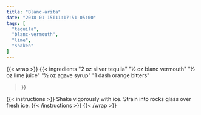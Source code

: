 ```yaml
---
title: "Blanc-arita"
date: "2018-01-15T11:17:51-05:00"
tags: [
  "tequila",
  "blanc-vermouth",
  "lime",
  "shaken"
]
---
```

{{< wrap >}}
{{< ingredients
  "2 oz silver tequila"
  "½ oz blanc vermouth"
  "½ oz lime juice"
  "½ oz agave syrup"
  "1 dash orange bitters"
>}}


{{< instructions >}}
Shake vigorously with ice. Strain into rocks glass over fresh ice.
{{< /instructions >}}
{{< /wrap >}}
